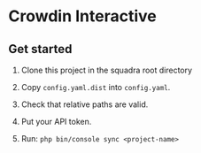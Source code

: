 # Crowdin Interactive

## Get started

1. Clone this project in the squadra root directory

2. Copy `config.yaml.dist` into `config.yaml`.

3. Check that relative paths are valid.

4. Put your API token.

5. Run: `php bin/console sync <project-name>`
